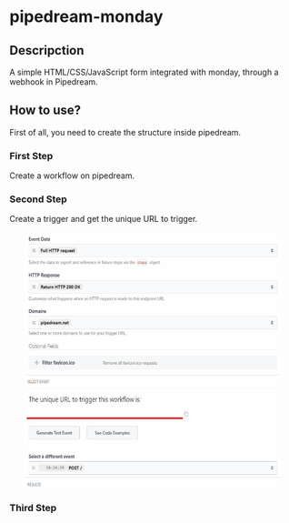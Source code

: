 # pipedream-monday

<div>
	<h2 class="f4 my-3">
		Descripction
	</h2>
	<p>
		A simple HTML/CSS/JavaScript form integrated with monday, through a webhook in Pipedream.
	</p>
	<h2 class="f4 my-3">
		How to use?
	</h2>
	<p>
		First of all, you need to create the structure inside pipedream.
  	</p>
  	<h3>
    		First Step
  	</h3>
  	<p>
    		Create a workflow on pipedream.
  	</p>
  	<h3>
    		Second Step
 	 </h3>
 	 <p>
   		 Create a trigger and get the unique URL to trigger.
  	</p>
 	 <p class="text-center" align="center">
		<img alt="trigger" src="/img/trigger.png" width="450px" height="450px"/>
 	 </p>
  	<h3>
   		 Third Step
  	</h3>	
</div>

